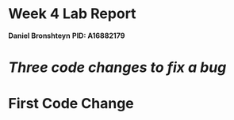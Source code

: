 # Week 4 Lab Report 
**Daniel Bronshteyn**
**PID: A16882179**

# *Three code changes to fix a bug*


# First Code Change

